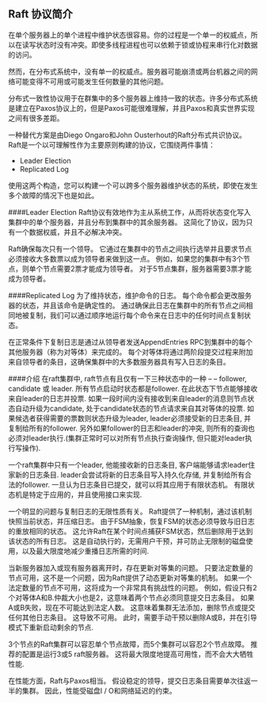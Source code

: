 ## Raft 协议简介

  在单个服务器上的单个进程中维护状态很容易。你的过程是一个单一的权威点，所以在读写状态时没有冲突。即使多线程进程也可以依赖于锁或协程来串行化对数据的访问。

  然而，在分布式系统中，没有单一的权威点。服务器可能崩溃或两台机器之间的网络可能变得不可用或可能发生任何数量的其他问题。

  分布式一致性协议用于在群集中的多个服务器上维持一致的状态。许多分布式系统是建立在Paxos协议上的，但是Paxos可能很难理解，并且Paxos和真实世界实现之间有很多差距。

  一种替代方案是由Diego Ongaro和John Ousterhout的Raft分布式共识协议。 Raft是一个以可理解性作为主要原则构建的协议，它围绕两件事情：
  
- Leader Election
- Replicated Log

使用这两个构造，您可以构建一个可以跨多个服务器维护状态的系统，即使在发生多个故障的情况下也是如此。

####Leader Election
Raft协议有效地作为主从系统工作，从而将状态变化写入集群中的单个服务器，并且分布到集群中的其余服务器。 这简化了协议，因为只有一个数据权威，并且不必解决冲突。

Raft确保每次只有一个领导。 它通过在集群中的节点之间执行选举并且要求节点必须接收大多数票以成为领导者来做到这一点。 例如，如果您的集群中有3个节点，则单个节点需要2票才能成为领导者。 对于5节点集群，服务器需要3票才能成为领导者。

####Replicated Log
为了维持状态，维护命令的日志。 每个命令都会更改服务器的状态，并且该命令是确定性的。 通过确保此日志在集群中的所有节点之间相同地被复制，我们可以通过顺序地运行每个命令来在日志中的任何时间点复制状态。

在正常条件下复制日志是通过从领导者发送AppendEntries RPC到集群中的每个其他服务器（称为对等体）来完成的。 每个对等体将通过两阶段提交过程来附加来自领导者的条目，这确保集群中的大多数服务器具有写入日志的条目。

####介绍
在raft集群中, raft节点有且仅有一下三种状态中的一种 – – follower, candidate 或 leader.  所有节点启动时状态都是follower. 在此状态下节点能够接收来自leader的日志并投票.  如果一段时间内没有接收到来自leader的消息则节点状态自动升级为candidate, 处于candidate状态的节点请求来自其对等体的投票. 如果候选者获得需要的票数则状态升级为leader, leader必须接受新的日志条目, 并复制给所有的follower. 另外如果follower的日志和leader的冲突, 则所有的查询也必须对leader执行.(集群正常时可以对所有节点执行查询操作, 但只能对leader执行写操作).

一个raft集群中只有一个leader, 他能接收新的日志条目, 客户端能够请求leader住家新的日志条目. leader会尝试将新的日志条目写入持久化存储, 并复制给所有合法的follower. 一旦认为日志条目已提交，就可以将其应用于有限状态机。 有限状态机是特定于应用的，并且使用接口来实现.
    
一个明显的问题与复制日志的无限性质有关。 Raft提供了一种机制，通过该机制快照当前状态，并压缩日志。 由于FSM抽象，恢复FSM的状态必须导致与旧日志的重放相同的状态。 这允许Raft在某个时间点捕获FSM状态，然后删除用于达到该状态的所有日志。 这是自动执行的，无需用户干预，并可防止无限制的磁盘使用，以及最大限度地减少重播日志所需的时间.

当新服务器加入或现有服务器离开时，存在更新对等集的问题。 只要法定数量的节点可用，这不是一个问题，因为Raft提供了动态更新对等集的机制。 如果一个法定数量的节点不可用，这将成为一个非常具有挑战性的问题。 例如，假设只有2个对等体A和B.仲裁大小也是2，这意味着两个节点必须同意提交日志条目。 如果A或B失败，现在不可能达到法定人数。 这意味着集群无法添加，删除节点或提交任何其他日志条目。 这导致不可用。 此时，需要手动干预以删除A或B，并在引导模式下重新启动剩余的节点.

3个节点的Raft集群可以容忍单个节点故障，而5个集群可以容忍2个节点故障。 推荐的配置是运行3或5 raft服务器。 这将最大限度地提高可用性，而不会大大牺牲性能.

在性能方面，Raft与Paxos相当。 假设稳定的领导，提交日志条目需要单次往返一半的集群。 因此，性能受磁盘I / O和网络延迟的约束。

